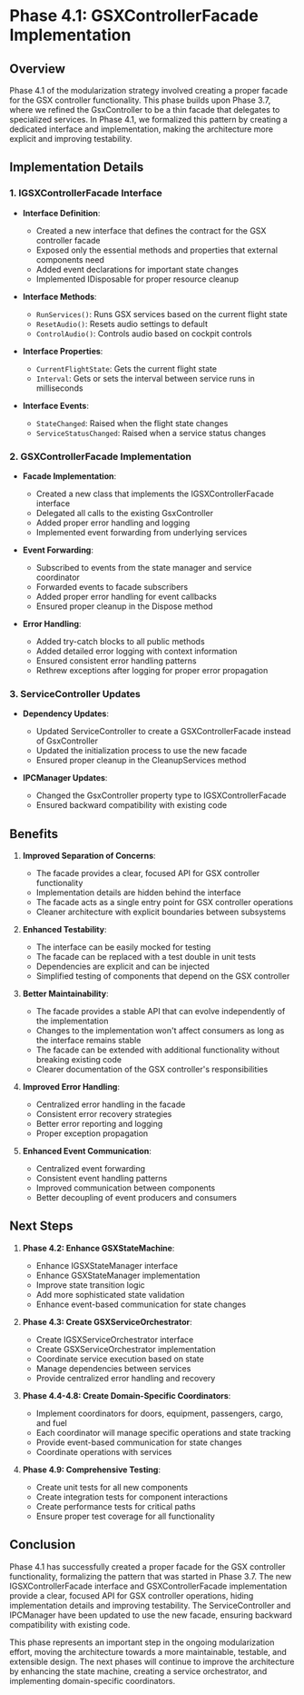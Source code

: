 # Phase 4.1: GSXControllerFacade Implementation

## Overview

Phase 4.1 of the modularization strategy involved creating a proper facade for the GSX controller functionality. This phase builds upon Phase 3.7, where we refined the GsxController to be a thin facade that delegates to specialized services. In Phase 4.1, we formalized this pattern by creating a dedicated interface and implementation, making the architecture more explicit and improving testability.

## Implementation Details

### 1. IGSXControllerFacade Interface

- **Interface Definition**:
  - Created a new interface that defines the contract for the GSX controller facade
  - Exposed only the essential methods and properties that external components need
  - Added event declarations for important state changes
  - Implemented IDisposable for proper resource cleanup

- **Interface Methods**:
  - `RunServices()`: Runs GSX services based on the current flight state
  - `ResetAudio()`: Resets audio settings to default
  - `ControlAudio()`: Controls audio based on cockpit controls

- **Interface Properties**:
  - `CurrentFlightState`: Gets the current flight state
  - `Interval`: Gets or sets the interval between service runs in milliseconds

- **Interface Events**:
  - `StateChanged`: Raised when the flight state changes
  - `ServiceStatusChanged`: Raised when a service status changes

### 2. GSXControllerFacade Implementation

- **Facade Implementation**:
  - Created a new class that implements the IGSXControllerFacade interface
  - Delegated all calls to the existing GsxController
  - Added proper error handling and logging
  - Implemented event forwarding from underlying services

- **Event Forwarding**:
  - Subscribed to events from the state manager and service coordinator
  - Forwarded events to facade subscribers
  - Added proper error handling for event callbacks
  - Ensured proper cleanup in the Dispose method

- **Error Handling**:
  - Added try-catch blocks to all public methods
  - Added detailed error logging with context information
  - Ensured consistent error handling patterns
  - Rethrew exceptions after logging for proper error propagation

### 3. ServiceController Updates

- **Dependency Updates**:
  - Updated ServiceController to create a GSXControllerFacade instead of GsxController
  - Updated the initialization process to use the new facade
  - Ensured proper cleanup in the CleanupServices method

- **IPCManager Updates**:
  - Changed the GsxController property type to IGSXControllerFacade
  - Ensured backward compatibility with existing code

## Benefits

1. **Improved Separation of Concerns**:
   - The facade provides a clear, focused API for GSX controller functionality
   - Implementation details are hidden behind the interface
   - The facade acts as a single entry point for GSX controller operations
   - Cleaner architecture with explicit boundaries between subsystems

2. **Enhanced Testability**:
   - The interface can be easily mocked for testing
   - The facade can be replaced with a test double in unit tests
   - Dependencies are explicit and can be injected
   - Simplified testing of components that depend on the GSX controller

3. **Better Maintainability**:
   - The facade provides a stable API that can evolve independently of the implementation
   - Changes to the implementation won't affect consumers as long as the interface remains stable
   - The facade can be extended with additional functionality without breaking existing code
   - Clearer documentation of the GSX controller's responsibilities

4. **Improved Error Handling**:
   - Centralized error handling in the facade
   - Consistent error recovery strategies
   - Better error reporting and logging
   - Proper exception propagation

5. **Enhanced Event Communication**:
   - Centralized event forwarding
   - Consistent event handling patterns
   - Improved communication between components
   - Better decoupling of event producers and consumers

## Next Steps

1. **Phase 4.2: Enhance GSXStateMachine**:
   - Enhance IGSXStateManager interface
   - Enhance GSXStateManager implementation
   - Improve state transition logic
   - Add more sophisticated state validation
   - Enhance event-based communication for state changes

2. **Phase 4.3: Create GSXServiceOrchestrator**:
   - Create IGSXServiceOrchestrator interface
   - Create GSXServiceOrchestrator implementation
   - Coordinate service execution based on state
   - Manage dependencies between services
   - Provide centralized error handling and recovery

3. **Phase 4.4-4.8: Create Domain-Specific Coordinators**:
   - Implement coordinators for doors, equipment, passengers, cargo, and fuel
   - Each coordinator will manage specific operations and state tracking
   - Provide event-based communication for state changes
   - Coordinate operations with services

4. **Phase 4.9: Comprehensive Testing**:
   - Create unit tests for all new components
   - Create integration tests for component interactions
   - Create performance tests for critical paths
   - Ensure proper test coverage for all functionality

## Conclusion

Phase 4.1 has successfully created a proper facade for the GSX controller functionality, formalizing the pattern that was started in Phase 3.7. The new IGSXControllerFacade interface and GSXControllerFacade implementation provide a clear, focused API for GSX controller operations, hiding implementation details and improving testability. The ServiceController and IPCManager have been updated to use the new facade, ensuring backward compatibility with existing code.

This phase represents an important step in the ongoing modularization effort, moving the architecture towards a more maintainable, testable, and extensible design. The next phases will continue to improve the architecture by enhancing the state machine, creating a service orchestrator, and implementing domain-specific coordinators.
